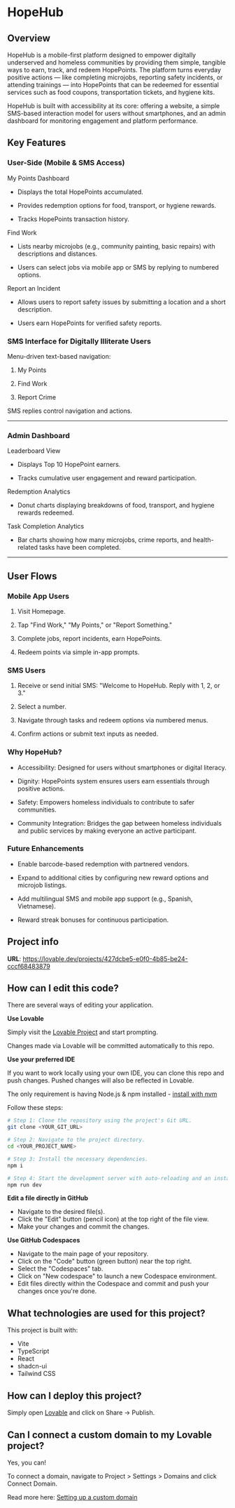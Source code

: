 
# HopeHub

## Overview

HopeHub is a mobile-first platform designed to empower digitally underserved and homeless communities by providing them simple, tangible ways to earn, track, and redeem HopePoints. The platform turns everyday positive actions — like completing microjobs, reporting safety incidents, or attending trainings — into HopePoints that can be redeemed for essential services such as food coupons, transportation tickets, and hygiene kits.

HopeHub is built with accessibility at its core: offering a website, a simple SMS-based interaction model for users without smartphones, and an admin dashboard for monitoring engagement and platform performance.

## Key Features

### User-Side (Mobile & SMS Access)

My Points Dashboard

- Displays the total HopePoints accumulated.

- Provides redemption options for food, transport, or hygiene rewards.

- Tracks HopePoints transaction history.

Find Work

- Lists nearby microjobs (e.g., community painting, basic repairs) with descriptions and distances.

- Users can select jobs via mobile app or SMS by replying to numbered options.

Report an Incident

- Allows users to report safety issues by submitting a location and a short description.

- Users earn HopePoints for verified safety reports.

### SMS Interface for Digitally Illiterate Users

Menu-driven text-based navigation:

1. My Points

2. Find Work

3. Report Crime

SMS replies control navigation and actions.

---

### Admin Dashboard

Leaderboard View

- Displays Top 10 HopePoint earners.

- Tracks cumulative user engagement and reward participation.

Redemption Analytics

- Donut charts displaying breakdowns of food, transport, and hygiene rewards redeemed.

Task Completion Analytics

- Bar charts showing how many microjobs, crime reports, and health-related tasks have been completed.

---

## User Flows

### Mobile App Users

1. Visit Homepage.

1. Tap "Find Work," "My Points," or "Report Something."

1. Complete jobs, report incidents, earn HopePoints.

1. Redeem points via simple in-app prompts.

### SMS Users

1. Receive or send initial SMS: "Welcome to HopeHub. Reply with 1, 2, or 3."

1. Select a number.

1. Navigate through tasks and redeem options via numbered menus.

1. Confirm actions or submit text inputs as needed.

### Why HopeHub?

- Accessibility: Designed for users without smartphones or digital literacy.

- Dignity: HopePoints system ensures users earn essentials through positive actions.

- Safety: Empowers homeless individuals to contribute to safer communities.

- Community Integration: Bridges the gap between homeless individuals and public services by making everyone an active participant.

### Future Enhancements

- Enable barcode-based redemption with partnered vendors.

- Expand to additional cities by configuring new reward options and microjob listings.

- Add multilingual SMS and mobile app support (e.g., Spanish, Vietnamese).

- Reward streak bonuses for continuous participation.



## Project info

**URL**: https://lovable.dev/projects/427dcbe5-e0f0-4b85-be24-cccf68483879

## How can I edit this code?

There are several ways of editing your application.

**Use Lovable**

Simply visit the [Lovable Project](https://lovable.dev/projects/427dcbe5-e0f0-4b85-be24-cccf68483879) and start prompting.

Changes made via Lovable will be committed automatically to this repo.

**Use your preferred IDE**

If you want to work locally using your own IDE, you can clone this repo and push changes. Pushed changes will also be reflected in Lovable.

The only requirement is having Node.js & npm installed - [install with nvm](https://github.com/nvm-sh/nvm#installing-and-updating)

Follow these steps:

```sh
# Step 1: Clone the repository using the project's Git URL.
git clone <YOUR_GIT_URL>

# Step 2: Navigate to the project directory.
cd <YOUR_PROJECT_NAME>

# Step 3: Install the necessary dependencies.
npm i

# Step 4: Start the development server with auto-reloading and an instant preview.
npm run dev
```

**Edit a file directly in GitHub**

- Navigate to the desired file(s).
- Click the "Edit" button (pencil icon) at the top right of the file view.
- Make your changes and commit the changes.

**Use GitHub Codespaces**

- Navigate to the main page of your repository.
- Click on the "Code" button (green button) near the top right.
- Select the "Codespaces" tab.
- Click on "New codespace" to launch a new Codespace environment.
- Edit files directly within the Codespace and commit and push your changes once you're done.

## What technologies are used for this project?

This project is built with:

- Vite
- TypeScript
- React
- shadcn-ui
- Tailwind CSS

## How can I deploy this project?

Simply open [Lovable](https://lovable.dev/projects/427dcbe5-e0f0-4b85-be24-cccf68483879) and click on Share -> Publish.

## Can I connect a custom domain to my Lovable project?

Yes, you can!

To connect a domain, navigate to Project > Settings > Domains and click Connect Domain.

Read more here: [Setting up a custom domain](https://docs.lovable.dev/tips-tricks/custom-domain#step-by-step-guide)
